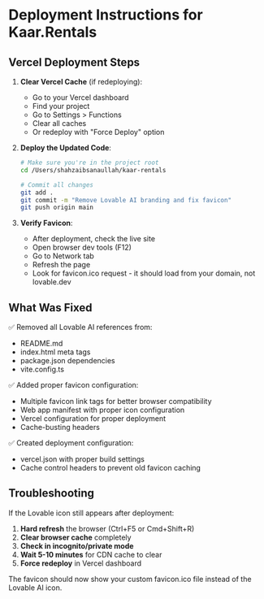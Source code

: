 # Deployment Instructions for Kaar.Rentals

## Vercel Deployment Steps

1. **Clear Vercel Cache** (if redeploying):
   - Go to your Vercel dashboard
   - Find your project
   - Go to Settings > Functions
   - Clear all caches
   - Or redeploy with "Force Deploy" option

2. **Deploy the Updated Code**:
   ```bash
   # Make sure you're in the project root
   cd /Users/shahzaibsanaullah/kaar-rentals
   
   # Commit all changes
   git add .
   git commit -m "Remove Lovable AI branding and fix favicon"
   git push origin main
   ```

3. **Verify Favicon**:
   - After deployment, check the live site
   - Open browser dev tools (F12)
   - Go to Network tab
   - Refresh the page
   - Look for favicon.ico request - it should load from your domain, not lovable.dev

## What Was Fixed

✅ Removed all Lovable AI references from:
- README.md
- index.html meta tags
- package.json dependencies
- vite.config.ts

✅ Added proper favicon configuration:
- Multiple favicon link tags for better browser compatibility
- Web app manifest with proper icon configuration
- Vercel configuration for proper deployment
- Cache-busting headers

✅ Created deployment configuration:
- vercel.json with proper build settings
- Cache control headers to prevent old favicon caching

## Troubleshooting

If the Lovable icon still appears after deployment:

1. **Hard refresh** the browser (Ctrl+F5 or Cmd+Shift+R)
2. **Clear browser cache** completely
3. **Check in incognito/private mode**
4. **Wait 5-10 minutes** for CDN cache to clear
5. **Force redeploy** in Vercel dashboard

The favicon should now show your custom favicon.ico file instead of the Lovable AI icon.
